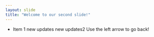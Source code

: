 ```yaml
---
layout: slide
title: "Welcome to our second slide!"
---
```

* Item 1
new updates
new updates2
Use the left arrow to go back!

